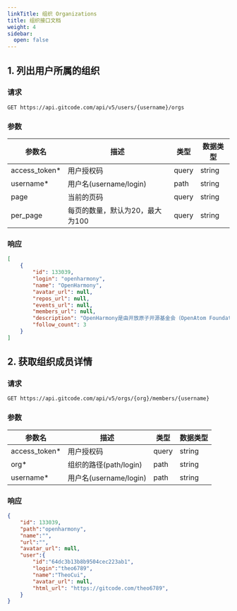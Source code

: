 ```yaml
---
linkTitle: 组织 Organizations
title: 组织接口文档
weight: 4
sidebar:
  open: false
---
```


## 1. 列出用户所属的组织

### 请求

`GET https://api.gitcode.com/api/v5/users/{username}/orgs`

### 参数

| 参数名  | 描述  | 类型  | 数据类型  |
| ------ | ------ | ------  |------|
|  access_token* | 用户授权码 | query | string    | 
|  username* | 用户名(username/login) | path | string    |
|  page | 当前的页码 | query | string    |
|  per_page | 每页的数量，默认为20，最大为100 | query | string    |

### 响应

```json
[
    {
        "id": 133039,
        "login": "openharmony",
        "name": "OpenHarmony",
        "avatar_url": null,
        "repos_url": null,
        "events_url": null,
        "members_url": null,
        "description": "OpenHarmony是由开放原子开源基金会（OpenAtom Foundation）孵化及运营的开源项目，目标是面向全场景、全连接、全智能时代，搭建一个智能终端设备操作系统的框架和平台，促进万物互联产业的繁荣发展。",
        "follow_count": 3
    }
]
```

## 2. 获取组织成员详情

### 请求

`GET https://api.gitcode.com/api/v5/orgs/{org}/members/{username}`

### 参数

| 参数名  | 描述  | 类型  | 数据类型  |
| ------ | ------ | ------  |------|
|  access_token* | 用户授权码 | query | string    | 
|  org* | 组织的路径(path/login) | path | string    |
|  username* | 用户名(username/login) | path | string    |

### 响应

```json
{
    "id": 133039,
    "path":"openharmony",
    "name":"",
    "url":"",
    "avatar_url": null,
    "user":{
        "id":"64dc3b13b8b9504cec223ab1",
        "login":"theo6789",
        "name":"TheoCui",
        "avatar_url": null,
        "html_url": "https://gitcode.com/theo6789",
    }
}
```
